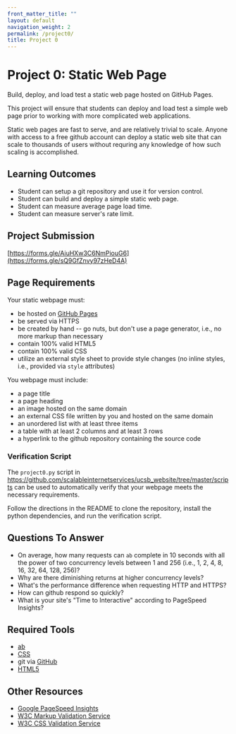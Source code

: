 ```yaml
---
front_matter_title: ""
layout: default
navigation_weight: 2
permalink: /project0/
title: Project 0
---
```

# Project 0: Static Web Page

Build, deploy, and load test a static web page hosted on GitHub Pages.

This project will ensure that students can deploy and load test a simple web
page prior to working with more complicated web applications.

Static web pages are fast to serve, and are relatively trivial to scale. Anyone
with access to a free github account can deploy a static web site that can
scale to thousands of users without requring any knowledge of how such scaling
is accomplished.

## Learning Outcomes

- Student can setup a git repository and use it for version control.
- Student can build and deploy a simple static web page.
- Student can measure average page load time.
- Student can measure server's rate limit.

## Project Submission

[https://forms.gle/AiuHXw3C6NmPiouG6](https://forms.gle/sQ9GfZnvy97zHeD4A)

## Page Requirements

Your static webpage must:

- be hosted on [GitHub Pages](https://pages.github.com)
- be served via HTTPS
- be created by hand -- go nuts, but don't use a page generator, i.e., no more
  markup than necessary
- contain 100% valid HTML5
- contain 100% valid CSS
- utilize an external style sheet to provide style changes (no inline styles,
  i.e., provided via `style` attributes)

You webpage must include:

- a page title
- a page heading
- an image hosted on the same domain
- an external CSS file written by you and hosted on the same domain
- an unordered list with at least three items
- a table with at least 2 columns and at least 3 rows
- a hyperlink to the github repository containing the source code

### Verification Script

The `project0.py` script in
<https://github.com/scalableinternetservices/ucsb_website/tree/master/scripts>
can be used to automatically verify that your webpage meets the necessary
requirements.

Follow the directions in the README to clone the repository, install the python
dependencies, and run the verification script.

## Questions To Answer

- On average, how many requests can `ab` complete in 10 seconds with all the
  power of two concurrency levels between 1 and 256 (i.e., 1, 2, 4, 8, 16, 32,
  64, 128, 256)?
- Why are there diminishing returns at higher concurrency levels?
- What's the performance difference when requesting HTTP and HTTPS?
- How can github respond so quickly?
- What is your site's "Time to Interactive" according to PageSpeed Insights?

## Required Tools

- [ab](https://httpd.apache.org/docs/2.4/programs/ab.html)
- [CSS](https://developer.mozilla.org/en-US/docs/Web/CSS)
- git via [GitHub](https://help.github.com/en#dotcom)
- [HTML5](https://developer.mozilla.org/en-US/docs/Web/Guide/HTML/HTML5)

## Other Resources

- [Google PageSpeed Insights](https://developers.google.com/speed/pagespeed/insights/)
- [W3C Markup Validation Service](https://validator.w3.org)
- [W3C CSS Validation Service](https://jigsaw.w3.org/css-validator/)
